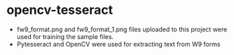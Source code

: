 # opencv-tesseract

- fw9_format.png and fw9_format_1.png files uploaded to this project were used for training the sample files. 
- Pytesseract and OpenCV were used for extracting text from W9 forms 
